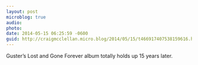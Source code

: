 ```yaml
---
layout: post
microblog: true
audio: 
photo: 
date: 2014-05-15 06:25:59 -0600
guid: http://craigmcclellan.micro.blog/2014/05/15/t466917407538159616.html
---
```

Guster’s Lost and Gone Forever album totally holds up 15 years later.
